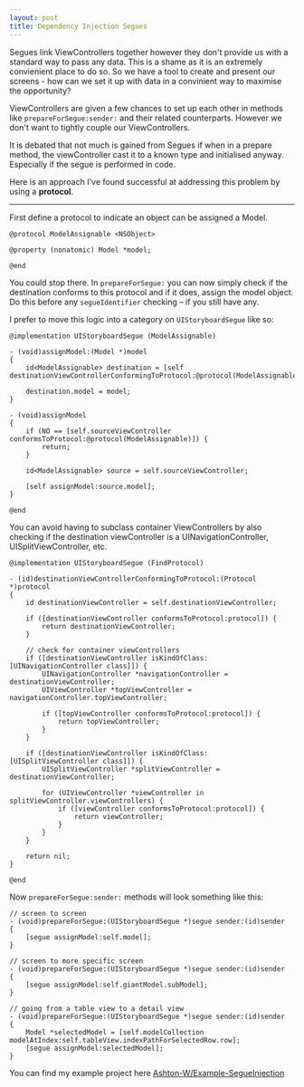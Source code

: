 ```yaml
---
layout: post
title: Dependency Injection Segues
---
```


Segues link ViewControllers together however they don't provide us with a standard way to pass any data. This is a shame as it is an extremely convienient place to do so. So we have a tool to create and present our screens - how can we set it up with data in a convinient way to maximise the opportunity?

ViewControllers are given a few chances to set up each other in methods like `prepareForSegue:sender:` and their related counterparts. However we don't want to tightly couple our ViewControllers.

It is debated that not much is gained from Segues if when in a prepare method, the viewController cast it to a known type and initialised anyway. Especially if the segue is performed in code.

Here is an approach I've found successful at addressing this problem by using a **protocol**.

---

First define a protocol to indicate an object can be assigned a Model.

```objc
@protocol ModelAssignable <NSObject>

@property (nonatomic) Model *model;

@end
```

You could stop there. In `prepareForSegue:` you can now simply check if the destination conforms to this protocol and if it does, assign the model object. Do this before any `segueIdentifier` checking – if you still have any.

I prefer to move this logic into a category on `UIStoryboardSegue` like so:

```objc
@implementation UIStoryboardSegue (ModelAssignable)

- (void)assignModel:(Model *)model
{
    id<ModelAssignable> destination = [self destinationViewControllerConformingToProtocol:@protocol(ModelAssignable)];
    
    destination.model = model;
}

- (void)assignModel
{
    if (NO == [self.sourceViewController conformsToProtocol:@protocol(ModelAssignable)]) {
        return;
    }
    
    id<ModelAssignable> source = self.sourceViewController;
    
    [self assignModel:source.model];
}

@end
```

You can avoid having to subclass container ViewControllers by also checking if the destination viewController is a UINavigationController, UISplitViewController, etc.

```objc
@implementation UIStoryboardSegue (FindProtocol)

- (id)destinationViewControllerConformingToProtocol:(Protocol *)protocol
{
    id destinationViewController = self.destinationViewController;
    
    if ([destinationViewController conformsToProtocol:protocol]) {
        return destinationViewController;
    }
    
    // check for container viewControllers
    if ([destinationViewController isKindOfClass:[UINavigationController class]]) {
        UINavigationController *navigationController = destinationViewController;
        UIViewController *topViewController = navigationController.topViewController;
        
        if ([topViewController conformsToProtocol:protocol]) {
            return topViewController;
        }
    }
    
    if ([destinationViewController isKindOfClass:[UISplitViewController class]]) {
        UISplitViewController *splitViewController = destinationViewController;
        
        for (UIViewController *viewController in splitViewController.viewControllers) {
            if ([viewController conformsToProtocol:protocol]) {
                return viewController;
            }
        }
    }
    
    return nil;
}

@end
```

Now `prepareForSegue:sender:` methods will look something like this:

```objc
// screen to screen
- (void)prepareForSegue:(UIStoryboardSegue *)segue sender:(id)sender
{
    [segue assignModel:self.model];
}
```

```objc
// screen to more specific screen
- (void)prepareForSegue:(UIStoryboardSegue *)segue sender:(id)sender
{
    [segue assignModel:self.giantModel.subModel];
}
```

```objc
// going from a table view to a detail view
- (void)prepareForSegue:(UIStoryboardSegue *)segue sender:(id)sender
{
    Model *selectedModel = [self.modelCollection modelAtIndex:self.tableView.indexPathForSelectedRow.row];
    [segue assignModel:selectedModel];
}
```


You can find my example project here [Ashton-W/Example-SegueInjection](https://github.com/Ashton-W/Example-SegueInjection)
